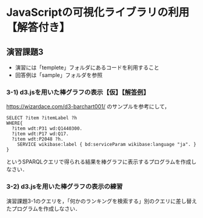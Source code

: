 # JavaScriptの可視化ライブラリの利用【解答付き】
## 演習課題3 
- 演習には「templete」フォルダにあるコードを利用すること  
- 回答例は「sample」フォルダを参照 
### 3-1) d3.jsを用いた棒グラフの表示【仮】【[解答例](https://oecu-kozaki-lab.github.io/JS-SPARQL-Exercise/Ex3-1.html)】
https://wizardace.com/d3-barchart001/ のサンプルを参考にして，
```
SELECT ?item ?itemLabel ?h
WHERE{
  ?item wdt:P31 wd:Q1440300.
  ?item wdt:P17 wd:Q17.
  ?item wdt:P2048 ?h.
    SERVICE wikibase:label { bd:serviceParam wikibase:language "ja". }
}
```
というSPARQLクエリで得られる結果を棒グラフに表示するプログラムを作成しなさい．

### 3-2) d3.jsを用いた棒グラフの表示の練習
演習課題3-1のクエリを，「何かのランキングを検索する」別のクエリに差し替えたプログラムを作成しなさい．
